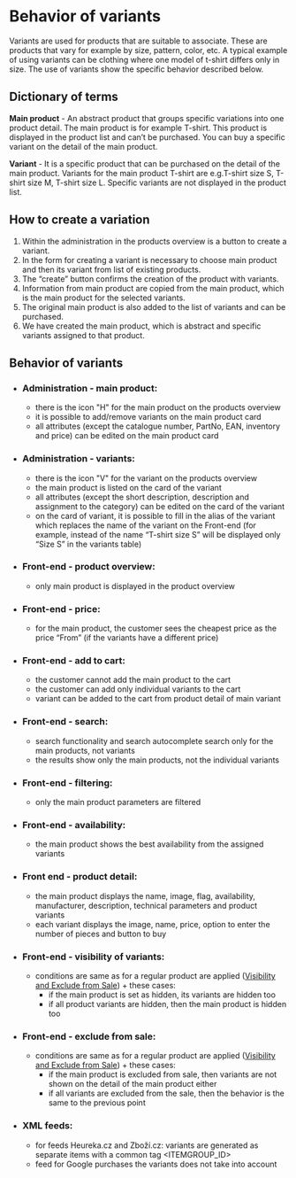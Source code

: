 # Behavior of variants

Variants are used for products that are suitable to associate. These are products that vary for example by size, pattern, color, etc. A typical example of using variants can be clothing where one model of t-shirt differs only in size.
The use of variants show the specific behavior described below.

## Dictionary of terms
**Main product** - An abstract product that groups specific variations into one product detail. The main product is for example T-shirt. This product is displayed in the product list and can’t be purchased. You can buy a specific variant on the detail of the main product.

**Variant** - It is a specific product that can be purchased on the detail of the main product. Variants for the main product T-shirt are e.g.T-shirt size S, T-shirt size M, T-shirt size L.
Specific variants are not displayed in the product list.

## How to create a variation
1. Within the administration in the products overview is a button to create a variant.
2. In the form for creating a variant is necessary to choose main product and then its variant from list of existing products.
3. The “create” button confirms the creation of the product with variants.
4. Information from main product are copied from the main product, which is the main product for the selected variants.
5. The original main product is also added to the list of variants and can be purchased.
6. We have created the main product, which is abstract and specific variants assigned to that product.

## Behavior of variants
- ### Administration - main product:
  - there is the icon "H" for the main product on the products overview
  - it is possible to add/remove variants on the main product card
  - all attributes (except the catalogue number, PartNo, EAN, inventory and price) can be edited on the main product card
- ### Administration - variants:
  - there is the icon "V" for the variant on the products overview
  - the main product is listed on the card of the variant
  - all attributes (except the short description, description and assignment to the category) can be edited on the card of the variant
  - on the card of variant, it is possible to fill in the alias of the variant which replaces the name of the variant on the Front-end (for example, instead of the name “T-shirt size S” will be displayed only “Size S” in the variants table)
- ### Front-end - product overview:
  - only main product is displayed in the product overview
- ### Front-end - price:
  - for the main product, the customer sees the cheapest price as the price “From” (if the variants have a different price)
- ### Front-end - add to cart:
  - the customer cannot add the main product to the cart
  - the customer can add only individual variants to the cart
  - variant can be added to the cart from product detail of main variant
- ### Front-end - search:
  - search functionality and search autocomplete search only for the main products, not variants
  - the results show only the main products, not the individual variants
- ### Front-end - filtering:
  - only the main product parameters are filtered
- ### Front-end - availability:
  - the main product shows the best availability from the assigned variants
- ### Front end - product detail:
  - the main product displays the name, image, flag, availability, manufacturer, description, technical parameters and product variants
  - each variant displays the image, name, price, option to enter the number of pieces and button to buy
- ### Front-end -  visibility of variants:
  - conditions are same as for a regular product are applied ([Visibility and Exclude from Sale](./visibility-and-exclude-from-sale.md)) + these cases:
      - if the main product is set as hidden, its variants are hidden too
      - if all product variants are hidden, then the main product is hidden too
- ### Front-end - exclude from sale:
  - conditions are same as for a regular product are applied ([Visibility and Exclude from Sale](./visibility-and-exclude-from-sale.md)) + these cases:
      - if the main product is excluded from sale, then variants are not shown on the detail of the main product either
      - if all variants are excluded from the sale, then the behavior is the same to the previous point
- ### XML feeds:
  - for feeds Heureka.cz and Zboží.cz: variants are generated as separate items with a common tag <ITEMGROUP_ID>
  - feed for Google purchases the variants does not take into account
